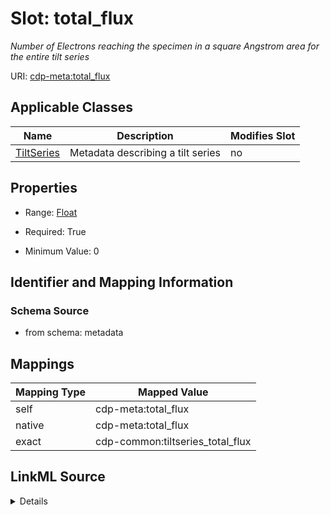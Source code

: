 

# Slot: total_flux


_Number of Electrons reaching the specimen in a square Angstrom area for the entire tilt series_



URI: [cdp-meta:total_flux](metadatatotal_flux)



<!-- no inheritance hierarchy -->





## Applicable Classes

| Name | Description | Modifies Slot |
| --- | --- | --- |
| [TiltSeries](TiltSeries.md) | Metadata describing a tilt series |  no  |







## Properties

* Range: [Float](Float.md)

* Required: True

* Minimum Value: 0





## Identifier and Mapping Information







### Schema Source


* from schema: metadata




## Mappings

| Mapping Type | Mapped Value |
| ---  | ---  |
| self | cdp-meta:total_flux |
| native | cdp-meta:total_flux |
| exact | cdp-common:tiltseries_total_flux |




## LinkML Source

<details>
```yaml
name: total_flux
description: Number of Electrons reaching the specimen in a square Angstrom area for
  the entire tilt series
from_schema: metadata
exact_mappings:
- cdp-common:tiltseries_total_flux
rank: 1000
alias: total_flux
owner: TiltSeries
domain_of:
- TiltSeries
range: float
required: true
inlined: true
inlined_as_list: true
minimum_value: 0
unit:
  symbol: e^-/Å^2
  descriptive_name: electrons per square Angstrom

```
</details>
